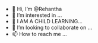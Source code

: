- 👋 Hi, I’m @Rehantha
- 👀 I’m interested in ...
- 🌱 I AM A CHILD LEARNING...
- 💞️ I’m looking to collaborate on ...
- 📫 How to reach me ...

<!---
Rehantha/Rehantha is a ✨ special ✨ repository because its `README.md` (this file) appears on your GitHub profile.
You can click the Preview link to take a look at your changes.
--->
